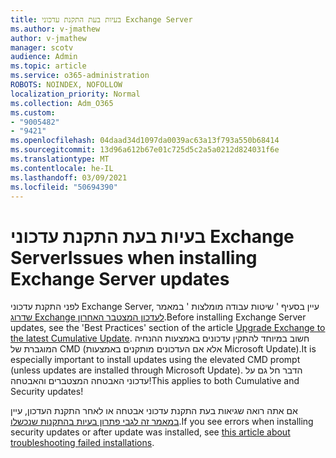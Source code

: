 ```yaml
---
title: בעיות בעת התקנת עדכוני Exchange Server
ms.author: v-jmathew
author: v-jmathew
manager: scotv
audience: Admin
ms.topic: article
ms.service: o365-administration
ROBOTS: NOINDEX, NOFOLLOW
localization_priority: Normal
ms.collection: Adm_O365
ms.custom:
- "9005482"
- "9421"
ms.openlocfilehash: 04daad34d1097da0039ac63a13f793a550b68414
ms.sourcegitcommit: 13d96a612b67e01c725d5c2a5a0212d824031f6e
ms.translationtype: MT
ms.contentlocale: he-IL
ms.lasthandoff: 03/09/2021
ms.locfileid: "50694390"
---
```

# <a name="issues-when-installing-exchange-server-updates"></a><span data-ttu-id="38a1e-102">בעיות בעת התקנת עדכוני Exchange Server</span><span class="sxs-lookup"><span data-stu-id="38a1e-102">Issues when installing Exchange Server updates</span></span>

<span data-ttu-id="38a1e-103">לפני התקנת עדכוני Exchange Server, עיין בסעיף ' שיטות עבודה מומלצות ' במאמר [שדרוג Exchange לעדכון המצטבר האחרון](https://docs.microsoft.com/Exchange/plan-and-deploy/install-cumulative-updates).</span><span class="sxs-lookup"><span data-stu-id="38a1e-103">Before installing Exchange Server updates, see the 'Best Practices' section of the article [Upgrade Exchange to the latest Cumulative Update](https://docs.microsoft.com/Exchange/plan-and-deploy/install-cumulative-updates).</span></span> <span data-ttu-id="38a1e-104">חשוב במיוחד להתקין עדכונים באמצעות ההנחיה המוגברת של CMD (אלא אם העדכונים מותקנים באמצעות Microsoft Update).</span><span class="sxs-lookup"><span data-stu-id="38a1e-104">It is especially important to install updates using the elevated CMD prompt (unless updates are installed through Microsoft Update).</span></span> <span data-ttu-id="38a1e-105">הדבר חל גם על עדכוני האבטחה המצטברים והאבטחה!</span><span class="sxs-lookup"><span data-stu-id="38a1e-105">This applies to both Cumulative and Security updates!</span></span>

<span data-ttu-id="38a1e-106">אם אתה רואה שגיאות בעת התקנת עדכוני אבטחה או לאחר התקנת העדכון, עיין [במאמר זה לגבי פתרון בעיות בהתקנות שנכשלו](https://aka.ms/exupdatefaq).</span><span class="sxs-lookup"><span data-stu-id="38a1e-106">If you see errors when installing security updates or after update was installed, see [this article about troubleshooting failed installations](https://aka.ms/exupdatefaq).</span></span>
